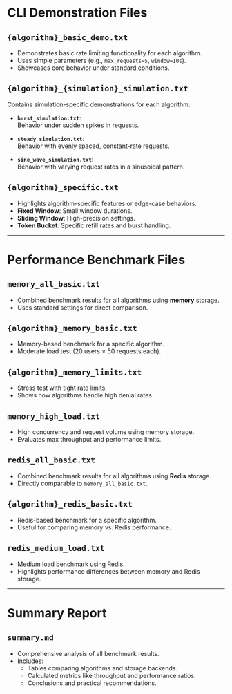 # CLI Demonstration Files

## `{algorithm}_basic_demo.txt`
- Demonstrates basic rate limiting functionality for each algorithm.
- Uses simple parameters (e.g., `max_requests=5`, `window=10s`).
- Showcases core behavior under standard conditions.

## `{algorithm}_{simulation}_simulation.txt`
Contains simulation-specific demonstrations for each algorithm:

- **`burst_simulation.txt`**:  
  Behavior under sudden spikes in requests.

- **`steady_simulation.txt`**:  
  Behavior with evenly spaced, constant-rate requests.

- **`sine_wave_simulation.txt`**:  
  Behavior with varying request rates in a sinusoidal pattern.

## `{algorithm}_specific.txt`
- Highlights algorithm-specific features or edge-case behaviors.
- **Fixed Window**: Small window durations.  
- **Sliding Window**: High-precision settings.  
- **Token Bucket**: Specific refill rates and burst handling.

---

# Performance Benchmark Files

## `memory_all_basic.txt`
- Combined benchmark results for all algorithms using **memory** storage.
- Uses standard settings for direct comparison.

## `{algorithm}_memory_basic.txt`
- Memory-based benchmark for a specific algorithm.
- Moderate load test (20 users × 50 requests each).

## `{algorithm}_memory_limits.txt`
- Stress test with tight rate limits.
- Shows how algorithms handle high denial rates.

## `memory_high_load.txt`
- High concurrency and request volume using memory storage.
- Evaluates max throughput and performance limits.

## `redis_all_basic.txt`
- Combined benchmark results for all algorithms using **Redis** storage.
- Directly comparable to `memory_all_basic.txt`.

## `{algorithm}_redis_basic.txt`
- Redis-based benchmark for a specific algorithm.
- Useful for comparing memory vs. Redis performance.

## `redis_medium_load.txt`
- Medium load benchmark using Redis.
- Highlights performance differences between memory and Redis storage.

---

# Summary Report

## `summary.md`
- Comprehensive analysis of all benchmark results.
- Includes:
  - Tables comparing algorithms and storage backends.
  - Calculated metrics like throughput and performance ratios.
  - Conclusions and practical recommendations.
